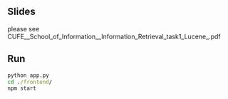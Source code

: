 ## Slides
please see CUFE__School_of_Information__Information_Retrieval_task1_Lucene_.pdf

## Run 
```cmd
python app.py
cd ./frontend/
npm start
```
